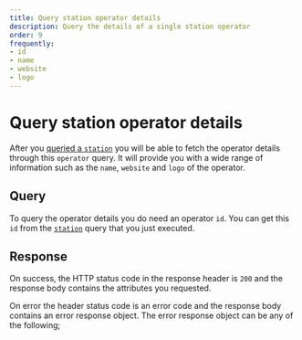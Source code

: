 ```yaml
---
title: Query station operator details
description: Query the details of a single station operator
order: 9
frequently:
- id
- name
- website
- logo
---
```


# Query station operator details
After you [queried a `station`](/API-Reference/Stations/query-station-details) you will be able to fetch the operator details through this `operator` query. It will provide you with a wide range of information such as the `name`, `website` and `logo` of the operator.

## Query
To query the operator details you do need an operator `id`. You can get this `id` from the [`station`](/API-Reference/Stations/query-station-details) query that you just executed.

<schema name="operator" :frequent="frequently"></schema>

## Response
On success, the HTTP status code in the response header is `200` and the response body contains the attributes you requested.

On error the header status code is an error code and the response body contains an error response object. The error response object can be any of the following;

<errors name="operator"></errors>

<playground>
<code-block lang="graphql" query="operatorList">					
</code-block>
<code-block lang="json">
</code-block>
</playground>
